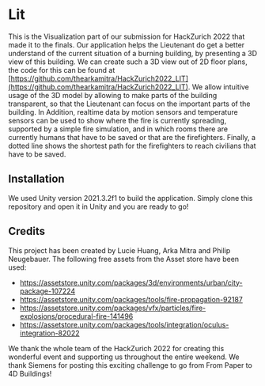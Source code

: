 # Lit

This is the Visualization part of our submission for HackZurich 2022 that made it to the finals. Our application helps the Lieutenant do get a better understand of the current situation of a burning building, by presenting a 3D view of this building. We can create such a 3D view out of 2D floor plans, the code for this can be found at [https://github.com/thearkamitra/HackZurich2022_LIT](https://github.com/thearkamitra/HackZurich2022_LIT). We allow intuitive usage of the 3D model by allowing to make parts of the building transparent, so that the Lieutenant can focus on the important parts of the building. In Addition, realtime data by motion sensors and temperature sensors can be used to show where the fire is currently spreading, supported by a simple fire simulation, and in which rooms there are currently humans that have to be saved or that are the firefighters. Finally, a dotted line shows the shortest path for the firefighters to reach civilians that have to be saved.



## Installation

We used Unity version 2021.3.2f1 to build the application. Simply clone this repository and open it in Unity and you are ready to go!

## Credits

This project has been created by Lucie Huang, Arka Mitra and Philip Neugebauer. The following free assets from the Asset store have been used:
* https://assetstore.unity.com/packages/3d/environments/urban/city-package-107224
* https://assetstore.unity.com/packages/tools/fire-propagation-92187
* https://assetstore.unity.com/packages/vfx/particles/fire-explosions/procedural-fire-141496
* https://assetstore.unity.com/packages/tools/integration/oculus-integration-82022

We thank the whole team of the HackZurich 2022 for creating this wonderful event and supporting us throughout the entire weekend. We thank Siemens for posting this exciting challenge to go from From Paper to 4D Buildings!
